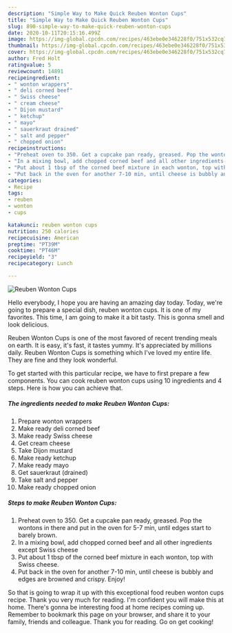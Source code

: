 ```yaml
---
description: "Simple Way to Make Quick Reuben Wonton Cups"
title: "Simple Way to Make Quick Reuben Wonton Cups"
slug: 890-simple-way-to-make-quick-reuben-wonton-cups
date: 2020-10-11T20:15:16.499Z
image: https://img-global.cpcdn.com/recipes/463ebe0e346228f0/751x532cq70/reuben-wonton-cups-recipe-main-photo.jpg
thumbnail: https://img-global.cpcdn.com/recipes/463ebe0e346228f0/751x532cq70/reuben-wonton-cups-recipe-main-photo.jpg
cover: https://img-global.cpcdn.com/recipes/463ebe0e346228f0/751x532cq70/reuben-wonton-cups-recipe-main-photo.jpg
author: Fred Holt
ratingvalue: 5
reviewcount: 14891
recipeingredient:
- " wonton wrappers"
- " deli corned beef"
- " Swiss cheese"
- " cream cheese"
- " Dijon mustard"
- " ketchup"
- " mayo"
- " sauerkraut drained"
- " salt and pepper"
- " chopped onion"
recipeinstructions:
- "Preheat oven to 350. Get a cupcake pan ready, greased. Pop the wontons in there and put in the oven for 5-7 min, until edges start to barely brown."
- "In a mixing bowl, add chopped corned beef and all other ingredients except Swiss cheese"
- "Put about 1 tbsp of the corned beef mixture in each wonton, top with Swiss cheese."
- "Put back in the oven for another 7-10 min, until cheese is bubbly and edges are browned and crispy. Enjoy!"
categories:
- Recipe
tags:
- reuben
- wonton
- cups

katakunci: reuben wonton cups 
nutrition: 250 calories
recipecuisine: American
preptime: "PT39M"
cooktime: "PT46M"
recipeyield: "3"
recipecategory: Lunch

---
```



![Reuben Wonton Cups](https://img-global.cpcdn.com/recipes/463ebe0e346228f0/751x532cq70/reuben-wonton-cups-recipe-main-photo.jpg)

Hello everybody, I hope you are having an amazing day today. Today, we're going to prepare a special dish, reuben wonton cups. It is one of my favorites. This time, I am going to make it a bit tasty. This is gonna smell and look delicious.

Reuben Wonton Cups is one of the most favored of recent trending meals on earth. It is easy, it's fast, it tastes yummy. It's appreciated by millions daily. Reuben Wonton Cups is something which I've loved my entire life. They are fine and they look wonderful.




To get started with this particular recipe, we have to first prepare a few components. You can cook reuben wonton cups using 10 ingredients and 4 steps. Here is how you can achieve that.

<!--inarticleads1-->

##### The ingredients needed to make Reuben Wonton Cups:

1. Prepare  wonton wrappers
1. Make ready  deli corned beef
1. Make ready  Swiss cheese
1. Get  cream cheese
1. Take  Dijon mustard
1. Make ready  ketchup
1. Make ready  mayo
1. Get  sauerkraut (drained)
1. Take  salt and pepper
1. Make ready  chopped onion




<!--inarticleads2-->

##### Steps to make Reuben Wonton Cups:

1. Preheat oven to 350. Get a cupcake pan ready, greased. Pop the wontons in there and put in the oven for 5-7 min, until edges start to barely brown.
1. In a mixing bowl, add chopped corned beef and all other ingredients except Swiss cheese
1. Put about 1 tbsp of the corned beef mixture in each wonton, top with Swiss cheese.
1. Put back in the oven for another 7-10 min, until cheese is bubbly and edges are browned and crispy. Enjoy!




So that is going to wrap it up with this exceptional food reuben wonton cups recipe. Thank you very much for reading. I'm confident you will make this at home. There's gonna be interesting food at home recipes coming up. Remember to bookmark this page on your browser, and share it to your family, friends and colleague. Thank you for reading. Go on get cooking!
